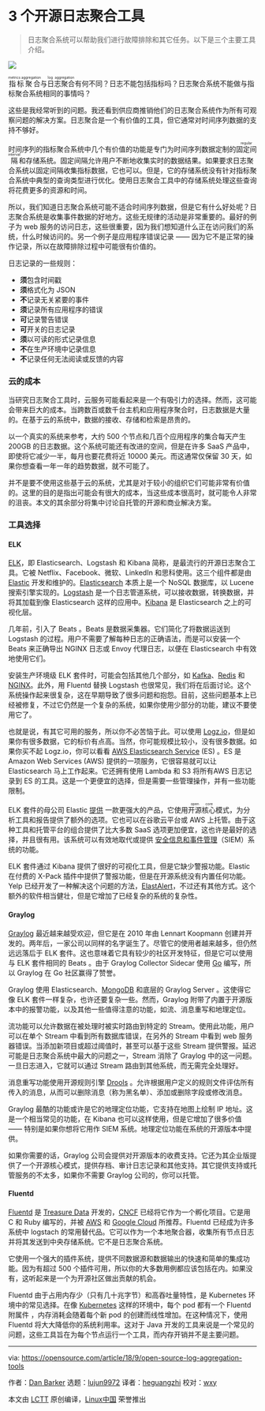3 个开源日志聚合工具
======

> 日志聚合系统可以帮助我们进行故障排除和其它任务。以下是三个主要工具介绍。

![](https://opensource.com/sites/default/files/styles/image-full-size/public/lead-images/data_metrics_analytics_desktop_laptop.png?itok=9QXd7AUr)

<ruby>指标聚合<rt>metrics aggregation</rt></ruby>与<ruby>日志聚合<rt>log aggregation</rt></ruby>有何不同？日志不能包括指标吗？日志聚合系统不能做与指标聚合系统相同的事情吗？

这些是我经常听到的问题。我还看到供应商推销他们的日志聚合系统作为所有可观察问题的解决方案。日志聚合是一个有价值的工具，但它通常对时间序列数据的支持不够好。

时间序列的指标聚合系统中几个有价值的功能是专门为时间序列数据定制的<ruby>固定间隔<rt>regular interval</rt></ruby>和存储系统。固定间隔允许用户不断地收集实时的数据结果。如果要求日志聚合系统以固定间隔收集指标数据，它也可以。但是，它的存储系统没有针对指标聚合系统中典型的查询类型进行优化。使用日志聚合工具中的存储系统处理这些查询将花费更多的资源和时间。

所以，我们知道日志聚合系统可能不适合时间序列数据，但是它有什么好处呢？日志聚合系统是收集事件数据的好地方。这些无规律的活动是非常重要的。最好的例子为 web 服务的访问日志，这些很重要，因为我们想知道什么正在访问我们的系统，什么时候访问的。另一个例子是应用程序错误记录 —— 因为它不是正常的操作记录，所以在故障排除过程中可能很有价值的。

日志记录的一些规则：

  * **须**包含时间戳
  * **须**格式化为 JSON
  * **不**记录无关紧要的事件
  * **须**记录所有应用程序的错误
  * **可**记录警告错误
  * **可**开关的日志记录
  * **须**以可读的形式记录信息
  * **不**在生产环境中记录信息
  * **不**记录任何无法阅读或反馈的内容

### 云的成本

当研究日志聚合工具时，云服务可能看起来是一个有吸引力的选择。然而，这可能会带来巨大的成本。当跨数百或数千台主机和应用程序聚合时，日志数据是大量的。在基于云的系统中，数据的接收、存储和检索是昂贵的。

以一个真实的系统来参考，大约 500 个节点和几百个应用程序的集合每天产生 200GB 的日志数据。这个系统可能还有改进的空间，但是在许多 SaaS 产品中，即使将它减少一半，每月也要花费将近 10000 美元。而这通常仅保留 30 天，如果你想查看一年一年的趋势数据，就不可能了。

并不是要不使用这些基于云的系统，尤其是对于较小的组织它们可能非常有价值的。这里的目的是指出可能会有很大的成本，当这些成本很高时，就可能令人非常的沮丧。本文的其余部分将集中讨论自托管的开源和商业解决方案。

### 工具选择

#### ELK

[ELK][1]，即 Elasticsearch、Logstash 和 Kibana 简称，是最流行的开源日志聚合工具。它被 Netflix、Facebook、微软、LinkedIn 和思科使用。这三个组件都是由 [Elastic][2] 开发和维护的。[Elasticsearch][3] 本质上是一个 NoSQL 数据库，以 Lucene 搜索引擎实现的。[Logstash][4] 是一个日志管道系统，可以接收数据，转换数据，并将其加载到像 Elasticsearch 这样的应用中。[Kibana][5] 是 Elasticsearch 之上的可视化层。

几年前，引入了 Beats 。Beats 是数据采集器。它们简化了将数据运送到 Logstash 的过程。用户不需要了解每种日志的正确语法，而是可以安装一个 Beats 来正确导出 NGINX 日志或 Envoy 代理日志，以便在 Elasticsearch 中有效地使用它们。

安装生产环境级 ELK 套件时，可能会包括其他几个部分，如 [Kafka][6]、[Redis][7] 和 [NGINX][8]。此外，用 Fluentd 替换 Logstash 也很常见，我们将在后面讨论。这个系统操作起来很复杂，这在早期导致了很多问题和抱怨。目前，这些问题基本上已经被修复，不过它仍然是一个复杂的系统，如果你使用少部分的功能，建议不要使用它了。

也就是说，有其它可用的服务，所以你不必苦恼于此。可以使用 [Logz.io][9]，但是如果你有很多数据，它的标价有点高。当然，你可能规模比较小，没有很多数据。如果你买不起 Logz.io，你可以看看 [AWS Elasticsearch Service][10] (ES) 。ES 是 Amazon Web Services (AWS)  提供的一项服务，它很容易就可以让 Elasticsearch 马上工作起来。它还拥有使用 Lambda 和 S3 将所有AWS 日志记录到 ES 的工具。这是一个更便宜的选择，但是需要一些管理操作，并有一些功能限制。

ELK 套件的母公司 Elastic [提供][11] 一款更强大的产品，它使用<ruby>开源核心<rt>open core</rt></ruby>模式，为分析工具和报告提供了额外的选项。它也可以在谷歌云平台或 AWS 上托管。由于这种工具和托管平台的组合提供了比大多数 SaaS 选项更加便宜，这也许是最好的选择，并且很有用。该系统可以有效地取代或提供 [安全信息和事件管理][12]（SIEM）系统的功能。

ELK 套件通过 Kibana 提供了很好的可视化工具，但是它缺少警报功能。Elastic 在付费的 X-Pack 插件中提供了警报功能，但是在开源系统没有内置任何功能。Yelp 已经开发了一种解决这个问题的方法，[ElastAlert][13]，不过还有其他方式。这个额外的软件相当健壮，但是它增加了已经复杂的系统的复杂性。

#### Graylog

[Graylog][14] 最近越来越受欢迎，但它是在 2010 年由 Lennart Koopmann 创建并开发的。两年后，一家公司以同样的名字诞生了。尽管它的使用者越来越多，但仍然远远落后于 ELK 套件。这也意味着它具有较少的社区开发特征，但是它可以使用与 ELK 套件相同的 Beats 。由于 Graylog Collector Sidecar 使用 [Go][15] 编写，所以 Graylog  在 Go 社区赢得了赞誉。 

Graylog 使用 Elasticsearch、[MongoDB][16] 和底层的 Graylog Server 。这使得它像 ELK 套件一样复杂，也许还要复杂一些。然而，Graylog 附带了内置于开源版本中的报警功能，以及其他一些值得注意的功能，如流、消息重写和地理定位。 

流功能可以允许数据在被处理时被实时路由到特定的 Stream。使用此功能，用户可以在单个 Stream 中看到所有数据库错误，在另外的 Stream 中看到 web 服务器错误。当添加新项目或超过阈值时，甚至可以基于这些 Stream 提供警报。延迟可能是日志聚合系统中最大的问题之一，Stream 消除了 Graylog 中的这一问题。一旦日志进入，它就可以通过 Stream 路由到其他系统，而无需完全处理好。

消息重写功能使用开源规则引擎 [Drools][17] 。允许根据用户定义的规则文件评估所有传入的消息，从而可以删除消息（称为黑名单）、添加或删除字段或修改消息。

Graylog 最酷的功能或许是它的地理定位功能，它支持在地图上绘制 IP 地址。这是一个相当常见的功能，在 Kibana 也可以这样使用，但是它增加了很多价值 —— 特别是如果你想将它用作 SIEM 系统。地理定位功能在系统的开源版本中提供。

如果你需要的话，Graylog 公司会提供对开源版本的收费支持。它还为其企业版提供了一个开源核心模式，提供存档、审计日志记录和其他支持。其它提供支持或托管服务的不太多，如果你不需要 Graylog 公司的，你可以托管。

#### Fluentd

[Fluentd][18] 是 [Treasure Data][19] 开发的，[CNCF][20] 已经将它作为一个孵化项目。它是用 C 和 Ruby 编写的，并被 [AWS][21] 和 [Google Cloud][22] 所推荐。Fluentd 已经成为许多系统中 logstach 的常用替代品。它可以作为一个本地聚合器，收集所有节点日志并将其发送到中央存储系统。它不是日志聚合系统。

它使用一个强大的插件系统，提供不同数据源和数据输出的快速和简单的集成功能。因为有超过 500 个插件可用，所以你的大多数用例都应该包括在内。如果没有，这听起来是一个为开源社区做出贡献的机会。

Fluentd 由于占用内存少（只有几十兆字节）和高吞吐量特性，是  Kubernetes 环境中的常见选择。在像 [Kubernetes][23] 这样的环境中，每个 pod 都有一个 Fluentd 附属件 ，内存消耗会随着每个新  pod 的创建而线性增加。在这种情况下，使用 Fluentd 将大大降低你的系统利用率。这对于 Java 开发的工具来说是一个常见的问题，这些工具旨在为每个节点运行一个工具，而内存开销并不是主要问题。


--------------------------------------------------------------------------------

via: https://opensource.com/article/18/9/open-source-log-aggregation-tools

作者：[Dan Barker][a]
选题：[lujun9972](https://github.com/lujun9972)
译者：[heguangzhi](https://github.com/heguangzhi)
校对：[wxy](https://github.com/wxy)

本文由 [LCTT](https://github.com/LCTT/TranslateProject) 原创编译，[Linux中国](https://linux.cn/) 荣誉推出

[a]: https://opensource.com/users/barkerd427
[1]: https://www.elastic.co/webinars/introduction-elk-stack
[2]: https://www.elastic.co/
[3]: https://www.elastic.co/products/elasticsearch
[4]: https://www.elastic.co/products/logstash
[5]: https://www.elastic.co/products/kibana
[6]: http://kafka.apache.org/
[7]: https://redis.io/
[8]: https://www.nginx.com/
[9]: https://logz.io/
[10]: https://aws.amazon.com/elasticsearch-service/
[11]: https://www.elastic.co/cloud
[12]: https://en.wikipedia.org/wiki/Security_information_and_event_management
[13]: https://github.com/Yelp/elastalert
[14]: https://www.graylog.org/
[15]: https://opensource.com/tags/go
[16]: https://www.mongodb.com/
[17]: https://www.drools.org/
[18]: https://www.fluentd.org/
[19]: https://www.treasuredata.com/
[20]: https://www.cncf.io/
[21]: https://aws.amazon.com/blogs/aws/all-your-data-fluentd/
[22]: https://cloud.google.com/logging/docs/agent/
[23]: https://opensource.com/resources/what-is-kubernetes

